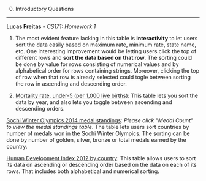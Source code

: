 0. Introductory Questions
---

**Lucas Freitas** - *CS171: Homework 1*

  1. The most evident feature lacking in this table is **interactivity** to let users sort the data easily based on maximum rate, minimum rate, state name, etc. One interesting improvement would be letting users click the top of different rows and **sort the data based on that row**. The sorting could be done by value for rows consisting of numerical values and by alphabetical order for rows containing strings. Moreover, clicking the top of row when that row is already selected could togle between sorting the row in ascending and descending order.

  2. <a href="http://tinyurl.com/cs171-freitas-lucas-1" target="_blank">Mortality rate, under-5 (per 1,000 live births)</a>: This table lets you sort the data by year, and also lets you toggle between ascending and descending orders.

  <a href="http://tinyurl.com/cs171-freitas-lucas-2" target="_blank">Sochi Winter Olympics 2014 medal standings</a>: *Please click "Medal Count" to view the medal standings table*. The table lets users sort countries by number of medals won in the Sochi Winter Olympics. The sorting can be done by number of golden, silver, bronze or total medals earned by the country.

  <a href="http://tinyurl.com/cs171-freitas-lucas-3" target="_blank">Human Development Index 2012 by country</a>: This table allows users to sort its data on ascending or descending order based on the data on each of its rows. That includes both alphabetical and numerical sorting.